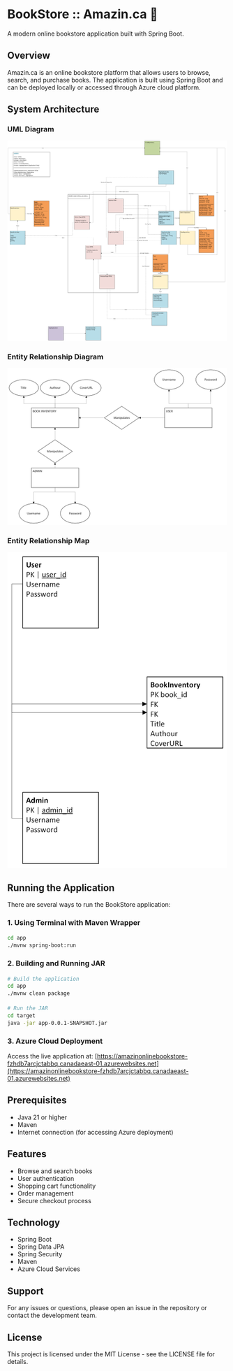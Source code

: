 # BookStore :: Amazin.ca 🛒

A modern online bookstore application built with Spring Boot.

## Overview

Amazin.ca is an online bookstore platform that allows users to browse, search, and purchase books. The application is built using Spring Boot and can be deployed locally or accessed through Azure cloud platform.

## System Architecture

### UML Diagram
![UML Diagram](docs/SYSC_4806_UML_v2.png)


### Entity Relationship Diagram
![ER Diagram](docs/BookStoreER.png)

### Entity Relationship Map
![ER Map](docs/BookStoreER-MAP.png)

## Running the Application

There are several ways to run the BookStore application:

### 1. Using Terminal with Maven Wrapper
```bash
cd app
./mvnw spring-boot:run
```

### 2. Building and Running JAR
```bash
# Build the application
cd app
./mvnw clean package

# Run the JAR
cd target
java -jar app-0.0.1-SNAPSHOT.jar
```

### 3. Azure Cloud Deployment
Access the live application at:
[https://amazinonlinebookstore-fzhdb7arcjctabbq.canadaeast-01.azurewebsites.net](https://amazinonlinebookstore-fzhdb7arcjctabbq.canadaeast-01.azurewebsites.net)

## Prerequisites
- Java 21 or higher
- Maven
- Internet connection (for accessing Azure deployment)

## Features
- Browse and search books
- User authentication
- Shopping cart functionality
- Order management
- Secure checkout process

## Technology
- Spring Boot
- Spring Data JPA
- Spring Security
- Maven
- Azure Cloud Services


## Support
For any issues or questions, please open an issue in the repository or contact the development team.

## License
This project is licensed under the MIT License - see the LICENSE file for details.